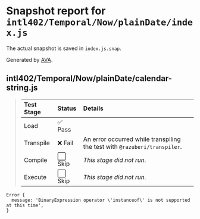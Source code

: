 # Snapshot report for `intl402/Temporal/Now/plainDate/index.js`

The actual snapshot is saved in `index.js.snap`.

Generated by [AVA](https://avajs.dev).

## intl402/Temporal/Now/plainDate/calendar-string.js

> | Test Stage | Status | Details |
> | :-- | :-- | :-- |
> | Load | ✅ Pass |  |
> | Transpile | ❌ Fail | An error occurred while transpiling the test with `@razuberi/transpiler`. |
> | Compile | ⬜ Skip | *This stage did not run.* |
> | Execute | ⬜ Skip | *This stage did not run.* |

    Error {
      message: 'BinaryExpression operator \'instanceof\' is not supported at this time',
    }

